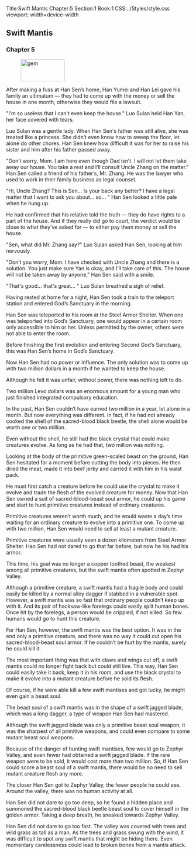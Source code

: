 Title:Swift Mantis 
Chapter:5 
Section:1 
Book:1 
CSS:../Styles/style.css 
viewport: width=device-width
  
## Swift Mantis
### Chapter 5
  
<figure>
	<img src="../Images/gem.gif" alt="gem" id="gem" width="120" height="60" />
</figure>
  

  
  After making a fuss at Han Sen’s home, Han Yumei and Han Lei gave his family an ultimatum — they had to come up with the money or sell the house in one month, otherwise they would file a lawsuit.

"I’m so useless that I can’t even keep the house." Luo Sulan held Han Yan, her face covered with tears.

Luo Sulan was a gentle lady. When Han Sen's father was still alive, she was treated like a princess. She didn’t even know how to sweep the floor, let alone do other chores. Han Sen knew how difficult it was for her to raise his sister and him after his father passed away.

"Don’t worry, Mom. I am here even though Dad isn’t. I will not let them take away our house. You take a rest and I’ll consult Uncle Zhang on the matter." Han Sen called a friend of his father’s, Mr. Zhang. He was the lawyer who used to work in their family business as legal counsel.

"Hi, Uncle Zhang? This is Sen... Is your back any better? I have a legal matter that I want to ask you about… so… " Han Sen looked a little pale when he hung up.

He had confirmed that his relative told the truth — they do have rights to a part of the house. And if they really did go to court, the verdict would be close to what they’ve asked for — to either pay them money or sell the house.

"Sen, what did Mr. Zhang say?" Luo Sulan asked Han Sen, looking at him nervously.

"Don’t you worry, Mom. I have checked with Uncle Zhang and there is a solution. You just make sure Yan is okay, and I’ll take care of this. The house will not be taken away by anyone," Han Sen said with a smile.

"That's good…  that's great… " Luo Sulan breathed a sigh of relief.

Having rested at home for a night, Han Sen took a train to the teleport station and entered God’s Sanctuary in the morning.

Han Sen was teleported to his room at the Steel Armor Shelter. When one was teleported into God’s Sanctuary, one would appear in a certain room only accessible to him or her. Unless permitted by the owner, others were not able to enter the room.

Before finishing the first evolution and entering Second God’s Sanctuary, this was Han Sen’s home in God’s Sanctuary.

Now Han Sen had no power or influence. The only solution was to come up with two million dollars in a month if he wanted to keep the house.

Although he felt it was unfair, without power, there was nothing left to do.

Two million Levo dollars was an enormous amount for a young man who just finished integrated compulsory education.

In the past, Han Sen couldn’t have earned two million in a year, let alone in a month. But now everything was different. In fact, if he had not already cooked the shell of the sacred-blood black beetle, the shell alone would be worth one or two million.

Even without the shell, he still had the black crystal that could make creatures evolve. As long as he had that, two million was nothing.

Looking at the body of the primitive green-scaled beast on the ground, Han Sen hesitated for a moment before cutting the body into pieces. He then dried the meat, made it into beef jerky and carried it with him in his waist pack.

He must first catch a creature before he could use the crystal to make it evolve and trade the flesh of the evolved creature for money. Now that Han Sen owned a suit of sacred-blood-beast soul armor, he could up his game and start to hunt primitive creatures instead of ordinary creatures.

Primitive creatures weren’t worth much, and he would waste a day’s time waiting for an ordinary creature to evolve into a primitive one. To come up with two million, Han Sen would need to sell at least a mutant creature.

Primitive creatures were usually seen a dozen kilometers from Steel Armor Shelter. Han Sen had not dared to go that far before, but now he his had his armor.

This time, his goal was no longer a copper toothed beast, the weakest among all primitive creatures, but the swift mantis often spotted in Zephyr Valley.

Although a primitive creature, a swift mantis had a fragile body and could easily be killed by a normal alloy dagger if stabbed in a vulnerable spot. However, a swift mantis was so fast that ordinary people couldn’t keep up with it. And its pair of hacksaw-like forelegs could easily split human bones. Once hit by the forelegs, a person would be crippled, if not killed. So few humans would go to hunt this creature.

For Han Sen, however, the swift mantis was the best option. It was in the end only a primitive creature, and there was no way it could cut open his sacred-blood-beast soul armor. If he couldn’t be hurt by the mantis, surely he could kill it.

The most important thing was that with claws and wings cut off, a swift mantis could no longer fight back but could still live. This way, Han Sen could easily take it back, keep it in his room, and use the black crystal to make it evolve into a mutant creature before he sold its flesh.

Of course, if he were able kill a few swift mantises and got lucky, he might even gain a beast soul.

The beast soul of a swift mantis was in the shape of a swift jagged blade, which was a long dagger, a type of weapon Han Sen had mastered.

Although the swift jagged blade was only a primitive beast soul weapon, it was the sharpest of all primitive weapons, and could even compare to some mutant beast soul weapons.

Because of the danger of hunting swift mantises, few would go to Zephyr Valley, and even fewer had obtained a swift jagged blade. If the rare weapon were to be sold, it would cost more than two million. So, if Han Sen could score a beast soul of a swift mantis, there would be no need to sell mutant creature flesh any more.

The closer Han Sen got to Zephyr Valley, the fewer people he could see. Around the valley, there was no human activity at all.

Han Sen did not dare to go too deep, so he found a hidden place and summoned the sacred-blood black beetle beast soul to cover himself in the golden armor. Taking a deep breath, he sneaked towards Zephyr Valley.

Han Sen did not dare to go too fast. The valley was covered with trees and wild grass as tall as a man. As the trees and grass swung with the wind, it was difficult to spot any swift mantis that might be hiding there. Even momentary carelessness could lead to broken bones from a mantis attack.